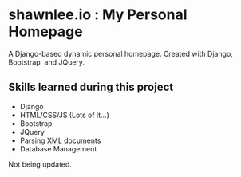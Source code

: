 # shawnlee.io : My Personal Homepage
A Django-based dynamic personal homepage.
Created with Django, Bootstrap, and JQuery.

## Skills learned during this project
- Django
- HTML/CSS/JS (Lots of it...)
- Bootstrap
- JQuery
- Parsing XML documents
- Database Management

Not being updated.
